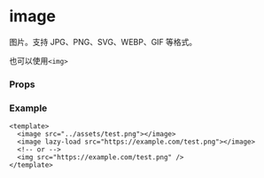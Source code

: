 <script setup>
import Props from '/@theme/components/Props.vue'
import Events from '/@theme/components/Events.vue'

const props = [
    {
        name: "src", 
        type: "string",
        default: "",
        required: true, 
        desc:"图片地址", 
        version: "0.1.0"
    },
    {
        name: "lazy-load", 
        type: "boolean",
        default: "false",
        required: false, 
        desc:"懒加载", 
        version: "0.1.0"
    },
    {
        name: "mode", 
        type: "string",
        default: "scaleToFill",
        required: false, 
        desc:"图片裁剪、缩放的模式", 
        version: "0.1.0",
        types: [
            { type: 'scaleToFill', desc: '不保持纵横比缩放图片，使图片的宽高完全拉伸至填满 image 元素' },
            { type: 'aspectFit', desc: '保持纵横比缩放图片，使图片的长边能完全显示出来。可以完整地将图片显示出来' },
            { type: 'aspectFill', desc: '保持纵横比缩放图片，只保证图片的短边能完全显示出来。图片通常只在水平或垂直方向是完整的， 另一个方向将会发生截取' },
            { type: 'widthFix', desc: '缩放模式，宽度不变，高度自适应，保持原图宽高比不变' },
            { type: 'heightFix', desc: '缩放模式，高度不变，宽度自适应，保持原图宽高比不变' },
            { type: 'top', desc: '裁剪模式，不缩放，只显示图片的顶部区域' },
            { type: 'bottom', desc: '裁剪模式，不缩放，只显示图片的底部区域' },
            { type: 'center', desc: '裁剪模式，不缩放，只显示图片的中间区域' },
            { type: 'left', desc: '裁剪模式，不缩放，只显示图片的左边区域' },
            { type: 'right', desc: '裁剪模式，不缩放，只显示图片的右边区域' },
            { type: 'topleft', desc: '裁剪模式，不缩放，只显示图片的左上边区域' },
            { type: 'topright', desc: '裁剪模式，不缩放，只显示图片的右上边区域' },
            { type: 'bottoleft', desc: '裁剪模式，不缩放，只显示图片的左下边区域' },
            { type: 'bottomright', desc: '裁剪模式，不缩放，只显示图片的右下边区域' },
        ],
    },
    {
        name: "webp", 
        type: "boolean",
        default: "false",
        required: false, 
        desc:"如果使用网络 webp 资源，则需要设置 true。本地 webp 资源不需要设置。", 
        version: "0.1.0"
    },
]

</script>

# image

图片。支持 JPG、PNG、SVG、WEBP、GIF 等格式。

也可以使用`<img>`

### Props

<Props :data="props" />

### Example

```vue
<template>
  <image src="../assets/test.png"></image>
  <image lazy-load src="https://example.com/test.png"></image>
  <!-- or -->
  <img src="https://example.com/test.png" />
</template>
```
